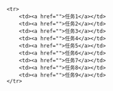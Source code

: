 <!DOCTYPE html>
<html>
	<head>
		<meta charset="utf-8">
		<title></title>
	</head>
	<body>
		
			 <tr>
				 <td><a href="">任务1</a></td>
				 <td><a href="">任务2</a></td>
				 <td><a href="">任务3</a></td>
				 <td><a href="">任务4</a></td>
				 <td><a href="">任务5</a></td>
				 <td><a href="">任务6</a></td>
				 <td><a href="">任务7</a></td>
				 <td><a href="">任务8</a></td>
				 <td><a href="">任务9</a></td>
			 </tr>
	
		  

